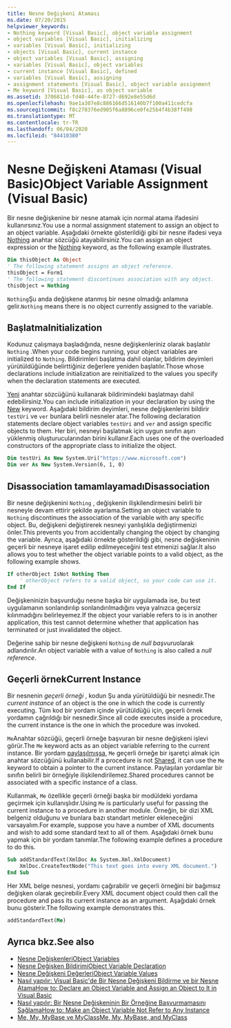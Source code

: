 ```yaml
---
title: Nesne Değişkeni Ataması
ms.date: 07/20/2015
helpviewer_keywords:
- Nothing keyword [Visual Basic], object variable assignment
- object variables [Visual Basic], initializing
- variables [Visual Basic], initializing
- objects [Visual Basic], current instance
- object variables [Visual Basic], assigning
- variables [Visual Basic], object variables
- current instance [Visual Basic], defined
- variables [Visual Basic], assigning
- assignment statements [Visual Basic], object variable assignment
- Me keyword [Visual Basic], as object variable
ms.assetid: 3706811d-fd40-44fe-8727-d692e8e55d6d
ms.openlocfilehash: 9ae1a307e8c886166d516140b7f100a411cedcfa
ms.sourcegitcommit: f8c270376ed905f6a8896ce0fe25b4f4b38ff498
ms.translationtype: MT
ms.contentlocale: tr-TR
ms.lasthandoff: 06/04/2020
ms.locfileid: "84410380"
---
```

# <a name="object-variable-assignment-visual-basic"></a><span data-ttu-id="d3ac9-102">Nesne Değişkeni Ataması (Visual Basic)</span><span class="sxs-lookup"><span data-stu-id="d3ac9-102">Object Variable Assignment (Visual Basic)</span></span>

<span data-ttu-id="d3ac9-103">Bir nesne değişkenine bir nesne atamak için normal atama ifadesini kullanırsınız.</span><span class="sxs-lookup"><span data-stu-id="d3ac9-103">You use a normal assignment statement to assign an object to an object variable.</span></span> <span data-ttu-id="d3ac9-104">Aşağıdaki örnekte gösterildiği gibi bir nesne ifadesi veya [Nothing](../../../language-reference/nothing.md) anahtar sözcüğü atayabilirsiniz.</span><span class="sxs-lookup"><span data-stu-id="d3ac9-104">You can assign an object expression or the [Nothing](../../../language-reference/nothing.md) keyword, as the following example illustrates.</span></span>

```vb
Dim thisObject As Object
' The following statement assigns an object reference.
thisObject = Form1
' The following statement discontinues association with any object.
thisObject = Nothing
```

<span data-ttu-id="d3ac9-105">`Nothing`Şu anda değişkene atanmış bir nesne olmadığı anlamına gelir.</span><span class="sxs-lookup"><span data-stu-id="d3ac9-105">`Nothing` means there is no object currently assigned to the variable.</span></span>

## <a name="initialization"></a><span data-ttu-id="d3ac9-106">Başlatma</span><span class="sxs-lookup"><span data-stu-id="d3ac9-106">Initialization</span></span>

<span data-ttu-id="d3ac9-107">Kodunuz çalışmaya başladığında, nesne değişkenleriniz olarak başlatılır `Nothing` .</span><span class="sxs-lookup"><span data-stu-id="d3ac9-107">When your code begins running, your object variables are initialized to `Nothing`.</span></span> <span data-ttu-id="d3ac9-108">Bildirimleri başlatma dahil olanlar, bildirim deyimleri yürütüldüğünde belirttiğiniz değerlere yeniden başlatılır.</span><span class="sxs-lookup"><span data-stu-id="d3ac9-108">Those whose declarations include initialization are reinitialized to the values you specify when the declaration statements are executed.</span></span>

<span data-ttu-id="d3ac9-109">[Yeni](../../../language-reference/operators/new-operator.md) anahtar sözcüğünü kullanarak bildirimindeki başlatmayı dahil edebilirsiniz.</span><span class="sxs-lookup"><span data-stu-id="d3ac9-109">You can include initialization in your declaration by using the [New](../../../language-reference/operators/new-operator.md) keyword.</span></span> <span data-ttu-id="d3ac9-110">Aşağıdaki bildirim deyimleri, nesne değişkenlerini bildirir `testUri` ve `ver` bunlara belirli nesneler atar.</span><span class="sxs-lookup"><span data-stu-id="d3ac9-110">The following declaration statements declare object variables `testUri` and `ver` and assign specific objects to them.</span></span> <span data-ttu-id="d3ac9-111">Her biri, nesneyi başlatmak için uygun sınıfın aşırı yüklenmiş oluşturucularından birini kullanır.</span><span class="sxs-lookup"><span data-stu-id="d3ac9-111">Each uses one of the overloaded constructors of the appropriate class to initialize the object.</span></span>

```vb
Dim testUri As New System.Uri("https://www.microsoft.com")
Dim ver As New System.Version(6, 1, 0)
```

## <a name="disassociation"></a><span data-ttu-id="d3ac9-112">Disassociation tamamlayamadı</span><span class="sxs-lookup"><span data-stu-id="d3ac9-112">Disassociation</span></span>

<span data-ttu-id="d3ac9-113">Bir nesne değişkenini `Nothing` , değişkenin ilişkilendirmesini belirli bir nesneyle devam ettirir şekilde ayarlama.</span><span class="sxs-lookup"><span data-stu-id="d3ac9-113">Setting an object variable to `Nothing` discontinues the association of the variable with any specific object.</span></span> <span data-ttu-id="d3ac9-114">Bu, değişkeni değiştirerek nesneyi yanlışlıkla değiştirmenizi önler.</span><span class="sxs-lookup"><span data-stu-id="d3ac9-114">This prevents you from accidentally changing the object by changing the variable.</span></span> <span data-ttu-id="d3ac9-115">Ayrıca, aşağıdaki örnekte gösterildiği gibi, nesne değişkeninin geçerli bir nesneye işaret edilip edilmeyeceğini test etmenizi sağlar.</span><span class="sxs-lookup"><span data-stu-id="d3ac9-115">It also allows you to test whether the object variable points to a valid object, as the following example shows.</span></span>

```vb
If otherObject IsNot Nothing Then
    ' otherObject refers to a valid object, so your code can use it.
End If
```

<span data-ttu-id="d3ac9-116">Değişkeninizin başvurduğu nesne başka bir uygulamada ise, bu test uygulamanın sonlandırılıp sonlandırılmadığını veya yalnızca geçersiz kılınmadığını belirleyemez.</span><span class="sxs-lookup"><span data-stu-id="d3ac9-116">If the object your variable refers to is in another application, this test cannot determine whether that application has terminated or just invalidated the object.</span></span>

<span data-ttu-id="d3ac9-117">Değerine sahip bir nesne değişkeni `Nothing` de *null başvuru*olarak adlandırılır.</span><span class="sxs-lookup"><span data-stu-id="d3ac9-117">An object variable with a value of `Nothing` is also called a *null reference*.</span></span>

## <a name="current-instance"></a><span data-ttu-id="d3ac9-118">Geçerli örnek</span><span class="sxs-lookup"><span data-stu-id="d3ac9-118">Current Instance</span></span>

<span data-ttu-id="d3ac9-119">Bir nesnenin *geçerli örneği* , kodun Şu anda yürütüldüğü bir nesnedir.</span><span class="sxs-lookup"><span data-stu-id="d3ac9-119">The *current instance* of an object is the one in which the code is currently executing.</span></span> <span data-ttu-id="d3ac9-120">Tüm kod bir yordam içinde yürütüldüğü için, geçerli örnek yordamın çağrıldığı bir nesnedir.</span><span class="sxs-lookup"><span data-stu-id="d3ac9-120">Since all code executes inside a procedure, the current instance is the one in which the procedure was invoked.</span></span>

<span data-ttu-id="d3ac9-121">`Me`Anahtar sözcüğü, geçerli örneğe başvuran bir nesne değişkeni işlevi görür.</span><span class="sxs-lookup"><span data-stu-id="d3ac9-121">The `Me` keyword acts as an object variable referring to the current instance.</span></span> <span data-ttu-id="d3ac9-122">Bir yordam [paylaşılmışsa](../../../language-reference/modifiers/shared.md), `Me` geçerli örneğe bir işaretçi almak için anahtar sözcüğünü kullanabilir.</span><span class="sxs-lookup"><span data-stu-id="d3ac9-122">If a procedure is not [Shared](../../../language-reference/modifiers/shared.md), it can use the `Me` keyword to obtain a pointer to the current instance.</span></span> <span data-ttu-id="d3ac9-123">Paylaşılan yordamlar bir sınıfın belirli bir örneğiyle ilişkilendirilemez.</span><span class="sxs-lookup"><span data-stu-id="d3ac9-123">Shared procedures cannot be associated with a specific instance of a class.</span></span>

<span data-ttu-id="d3ac9-124">Kullanmak, `Me` özellikle geçerli örneği başka bir modüldeki yordama geçirmek için kullanışlıdır.</span><span class="sxs-lookup"><span data-stu-id="d3ac9-124">Using `Me` is particularly useful for passing the current instance to a procedure in another module.</span></span> <span data-ttu-id="d3ac9-125">Örneğin, bir dizi XML belgeniz olduğunu ve bunlara bazı standart metinler ekleneceğini varsayalım.</span><span class="sxs-lookup"><span data-stu-id="d3ac9-125">For example, suppose you have a number of XML documents and wish to add some standard text to all of them.</span></span> <span data-ttu-id="d3ac9-126">Aşağıdaki örnek bunu yapmak için bir yordam tanımlar.</span><span class="sxs-lookup"><span data-stu-id="d3ac9-126">The following example defines a procedure to do this.</span></span>

```vb
Sub addStandardText(XmlDoc As System.Xml.XmlDocument)
    XmlDoc.CreateTextNode("This text goes into every XML document.")
End Sub
```

<span data-ttu-id="d3ac9-127">Her XML belge nesnesi, yordamı çağırabilir ve geçerli örneğini bir bağımsız değişken olarak geçirebilir.</span><span class="sxs-lookup"><span data-stu-id="d3ac9-127">Every XML document object could then call the procedure and pass its current instance as an argument.</span></span> <span data-ttu-id="d3ac9-128">Aşağıdaki örnek bunu gösterir.</span><span class="sxs-lookup"><span data-stu-id="d3ac9-128">The following example demonstrates this.</span></span>

```vb
addStandardText(Me)
```

## <a name="see-also"></a><span data-ttu-id="d3ac9-129">Ayrıca bkz.</span><span class="sxs-lookup"><span data-stu-id="d3ac9-129">See also</span></span>

- [<span data-ttu-id="d3ac9-130">Nesne Değişkenleri</span><span class="sxs-lookup"><span data-stu-id="d3ac9-130">Object Variables</span></span>](object-variables.md)
- [<span data-ttu-id="d3ac9-131">Nesne Değişken Bildirimi</span><span class="sxs-lookup"><span data-stu-id="d3ac9-131">Object Variable Declaration</span></span>](object-variable-declaration.md)
- [<span data-ttu-id="d3ac9-132">Nesne Değişkeni Değerleri</span><span class="sxs-lookup"><span data-stu-id="d3ac9-132">Object Variable Values</span></span>](object-variable-values.md)
- [<span data-ttu-id="d3ac9-133">Nasıl yapılır: Visual Basic'de Bir Nesne Değişkeni Bildirme ve bir Nesne Atama</span><span class="sxs-lookup"><span data-stu-id="d3ac9-133">How to: Declare an Object Variable and Assign an Object to It in Visual Basic</span></span>](how-to-declare-an-object-variable-and-assign-an-object-to-it.md)
- [<span data-ttu-id="d3ac9-134">Nasıl yapılır: Bir Nesne Değişkeninin Bir Örneğine Başvurmamasını Sağlama</span><span class="sxs-lookup"><span data-stu-id="d3ac9-134">How to: Make an Object Variable Not Refer to Any Instance</span></span>](how-to-make-an-object-variable-not-refer-to-any-instance.md)
- [<span data-ttu-id="d3ac9-135">Me, My, MyBase ve MyClass</span><span class="sxs-lookup"><span data-stu-id="d3ac9-135">Me, My, MyBase, and MyClass</span></span>](../../program-structure/me-my-mybase-and-myclass.md)
